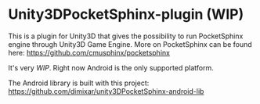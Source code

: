 # Unity3DPocketSphinx-plugin (WIP)
This is a plugin for Unity3D that gives the possibility to run PocketSphinx engine through Unity3D Game Engine. More on PocketSphinx can be found here: https://github.com/cmusphinx/pocketsphinx

It's very *WIP*. Right now Android is the only supported platform.

The Android library is built with this project: https://github.com/dimixar/unity3DPocketSphinx-android-lib

